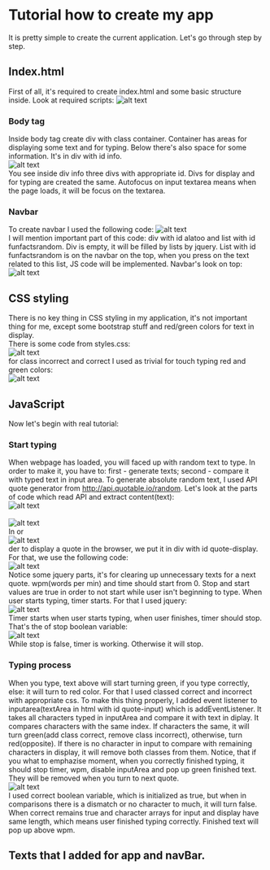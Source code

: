 
# Tutorial how to create my app
It is pretty simple to create the current application. Let's go through step by step.
## Index.html
First of all, it's required to create index.html and some basic structure inside.
Look at required scripts:
![alt text](https://github.com/cmirkhad/soloFinalProjectTypingPractice/blob/main/tutorial/img3.png)
### Body tag
Inside body tag create div with class container. Container has areas for displaying some text and for typing. Below there's also space for some information. It's in div with id info.<br>
![alt text](https://github.com/cmirkhad/soloFinalProjectTypingPractice/blob/main/tutorial/img1.png)<br>
You see inside div info three divs with appropriate id. Divs for display and for typing are created the same. Autofocus on input textarea means when the page loads, it will be focus on the textarea.
### Navbar
To create navbar I used the following code:
![alt text](https://github.com/cmirkhad/soloFinalProjectTypingPractice/blob/main/tutorial/img2.png)<br>
I will mention important part of this code: div with id alatoo and list with id funfactsrandom. Div is empty, it will be filled by lists by jquery.
List with id funfactsrandom is on the navbar on the top, when you press on the text related to this list, JS code will be implemented.
Navbar's look on top:
![alt text](https://github.com/cmirkhad/soloFinalProjectTypingPractice/blob/main/tutorial/webpage.png)<br>

## CSS styling
There is no key thing in CSS styling in my application, it's not important thing for me, except some bootstrap stuff and red/green colors for text in display.<br> There is some code from styles.css:<br>
![alt text](https://github.com/cmirkhad/soloFinalProjectTypingPractice/blob/main/tutorial/img4.png)<br>
for class incorrect and correct I used as trivial for touch typing red and green colors:
<br>![alt text](https://github.com/cmirkhad/soloFinalProjectTypingPractice/blob/main/tutorial/img5.png)<br>

## JavaScript
Now let's begin with real tutorial:
### Start typing
When webpage has loaded, you will faced up with random text to type. In order to make it, you have to: first - generate texts; second - compare it with typed text in input area.
To generate absolute random text, I used API quote generator from http://api.quotable.io/random. Let's look at the parts of code which read API and extract content(text):
<br>![alt text](https://github.com/cmirkhad/soloFinalProjectTypingPractice/blob/main/tutorial/declaringConsts.png)<br>
<br>![alt text](https://github.com/cmirkhad/soloFinalProjectTypingPractice/blob/main/tutorial/getquotesimg.png)<br>
In or<br>![alt text](https://github.com/cmirkhad/soloFinalProjectTypingPractice/blob/main/tutorial/getquotesimg.png)<br>der to display a quote in the browser, we put it in div with id quote-display. For that, we use the following code:
<br>![alt text](https://github.com/cmirkhad/soloFinalProjectTypingPractice/blob/main/tutorial/renderNewQuote.png)<br>
Notice some jquery parts, it's for clearing up unnecessary texts for a next quote. wpm(words per min) and time should start from 0. Stop and start values are true in order to not start while user isn't beginning to type. When user starts typing, timer starts. For that I used jquery:
<br>![alt text](https://github.com/cmirkhad/soloFinalProjectTypingPractice/blob/main/tutorial/dontstartwhilenottyping.png)<br>
Timer starts when user starts typing, when user finishes, timer should stop. That's the of stop boolean variable:
<br>![alt text](https://github.com/cmirkhad/soloFinalProjectTypingPractice/blob/main/tutorial/Timer.png)<br> While stop is false, timer is working. Otherwise it will stop.
<br>
### Typing process
When you type, text above will start turning green, if you type correctly, else: it will turn to red color. For that I used classed correct and incorrect with appropriate css.
To make this thing properly, I added event listener to inputarea(textArea in html with id quote-input) which is addEventListener. It takes all characters typed in inputArea and compare it with text in diplay. It compares characters with the same index. If characters the same, it will turn green(add class correct, remove class incorrect), otherwise, turn red(opposite). If there is no character in input to compare with remaining characters in display, it will remove both classes from them. Notice, that if you what to emphazise moment, when you correctly finished typing, it should stop timer, wpm, disable inputArea and pop up green finished text. They will be removed when you turn to next quote.
<br>![alt text](https://github.com/cmirkhad/soloFinalProjectTypingPractice/blob/main/tutorial/eventListener.png)<br> 
I used correct boolean variable, which is initialized as true, but when in comparisons there is a dismatch or no character to much, it will turn false. When correct remains true and character arrays for input and display have same length, which means user finished typing correctly. Finished text will pop up above wpm.

## Texts that I added for app and navBar.
